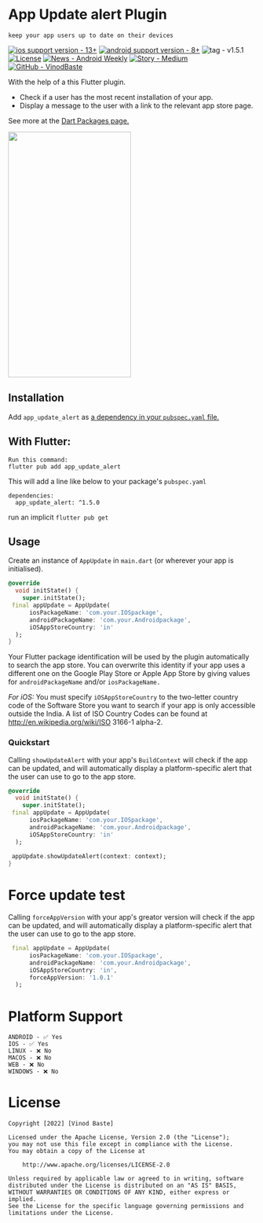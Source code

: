 
# App Update alert Plugin
```keep your app users up to date on their devices```

[![ios support version - 13+](https://img.shields.io/badge/ios_support_version-13%2B-2ea44f)](https://)
[![android support version - 8+](https://img.shields.io/badge/android_support_version-8%2B-2ea44f)](https://)
![tag - v1.5.1](https://img.shields.io/badge/tag-v1.1.0-516cc4?logo=3a76b8)
[![License](https://img.shields.io/badge/License-Apache_2.0-blue)](#license)
[![News - Android Weekly](https://img.shields.io/badge/News-Android_Weekly-d36f21)](https://androidweekly.net/issues/issue-326)
[![Story - Medium](https://img.shields.io/badge/Story-Medium-2ea44f)](https://medium.com/codex/image-compresso-13dbfd0445a3)
[![GitHub - VinodBaste](https://img.shields.io/badge/GitHub-VinodBaste-516cc4)](https://github.com/vinodbaste/app_update#readme)

With the help of a this Flutter plugin.
* Check if a user has the most recent installation of your app.
* Display a message to the user with a link to the relevant app store page.

See more at the [Dart Packages page.](https://pub.dev/packages/app_update_alert)

<img src = "https://github.com/vinodbaste/app_update/raw/main/screenshots/android.png" width = 250 height = 500 />

## Installation
Add `app_update_alert` as [a dependency in your `pubspec.yaml` file.](https://flutter.io/using-packages/)

## With Flutter:
```
Run this command:
flutter pub add app_update_alert
```
This will add a line like below to your package's ```pubspec.yaml```

```
dependencies:
  app_update_alert: ^1.5.0
```
run an implicit ```flutter pub get```

## Usage
Create an instance of `AppUpdate` in `main.dart` (or wherever your app is initialised).

```Dart
@override
  void initState() {
    super.initState();
 final appUpdate = AppUpdate(
      iosPackageName: 'com.your.IOSpackage',
      androidPackageName: 'com.your.Androidpackage', 
      iOSAppStoreCountry: 'in'
  );
}
```

Your Flutter package identification will be used by the plugin automatically to search the app store.
You can overwrite this identity if your app uses a different one on the Google Play Store or Apple App Store by giving values for `androidPackageName` and/or `iosPackageName.`

*For iOS:* You must specify `iOSAppStoreCountry` to the two-letter country code of the Software Store you want to search if your app is only accessible outside the India. A list of ISO Country Codes can be found at http://en.wikipedia.org/wiki/ISO 3166-1 alpha-2.


### Quickstart
Calling `showUpdateAlert` with your app's `BuildContext` will check if the app can be updated, and will automatically display a platform-specific alert that the user can use to go to the app store.

```Dart
@override
  void initState() {
    super.initState();
 final appUpdate = AppUpdate(
      iosPackageName: 'com.your.IOSpackage',
      androidPackageName: 'com.your.Androidpackage', 
      iOSAppStoreCountry: 'in'
  );
  
 appUpdate.showUpdateAlert(context: context);
}
```
# Force update test
Calling `forceAppVersion` with your app's greator version will check if the app can be updated, and will automatically display a platform-specific alert that the user can use to go to the app store.
```Dart
 final appUpdate = AppUpdate(
      iosPackageName: 'com.your.IOSpackage',
      androidPackageName: 'com.your.Androidpackage', 
      iOSAppStoreCountry: 'in',
      forceAppVersion: '1.0.1'
  );
```

# Platform Support 
```
ANDROID - ✅ Yes	                  
IOS - ✅ Yes                   
LINUX - ❌ No	                  
MACOS - ❌ No	                 
WEB - ❌ No	                  
WINDOWS - ❌ No	                  
```

# License
```
Copyright [2022] [Vinod Baste]

Licensed under the Apache License, Version 2.0 (the "License");
you may not use this file except in compliance with the License.
You may obtain a copy of the License at

    http://www.apache.org/licenses/LICENSE-2.0

Unless required by applicable law or agreed to in writing, software
distributed under the License is distributed on an "AS IS" BASIS,
WITHOUT WARRANTIES OR CONDITIONS OF ANY KIND, either express or implied.
See the License for the specific language governing permissions and
limitations under the License.
```
